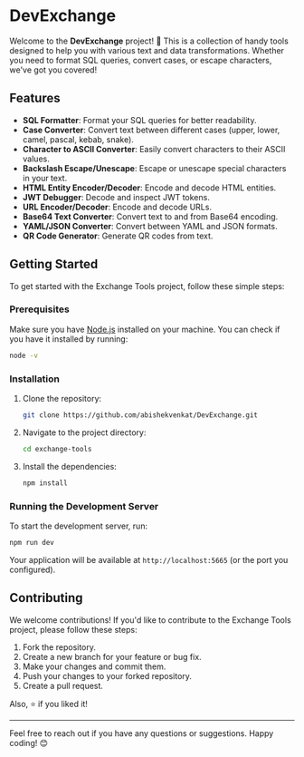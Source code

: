 # DevExchange

Welcome to the **DevExchange** project! 🎉 This is a collection of handy tools designed to help you with various text and data transformations. Whether you need to format SQL queries, convert cases, or escape characters, we've got you covered!

## Features

- **SQL Formatter**: Format your SQL queries for better readability.
- **Case Converter**: Convert text between different cases (upper, lower, camel, pascal, kebab, snake).
- **Character to ASCII Converter**: Easily convert characters to their ASCII values.
- **Backslash Escape/Unescape**: Escape or unescape special characters in your text.
- **HTML Entity Encoder/Decoder**: Encode and decode HTML entities.
- **JWT Debugger**: Decode and inspect JWT tokens.
- **URL Encoder/Decoder**: Encode and decode URLs.
- **Base64 Text Converter**: Convert text to and from Base64 encoding.
- **YAML/JSON Converter**: Convert between YAML and JSON formats.
- **QR Code Generator**: Generate QR codes from text.

## Getting Started

To get started with the Exchange Tools project, follow these simple steps:

### Prerequisites

Make sure you have [Node.js](https://nodejs.org/) installed on your machine. You can check if you have it installed by running:

```bash
node -v
```

### Installation

1. Clone the repository:

   ```bash
   git clone https://github.com/abishekvenkat/DevExchange.git
   ```

2. Navigate to the project directory:

   ```bash
   cd exchange-tools
   ```

3. Install the dependencies:

   ```bash
   npm install
   ```

### Running the Development Server

To start the development server, run:

```bash
npm run dev
```

Your application will be available at `http://localhost:5665` (or the port you configured).

## Contributing

We welcome contributions! If you'd like to contribute to the Exchange Tools project, please follow these steps:

1. Fork the repository.
2. Create a new branch for your feature or bug fix.
3. Make your changes and commit them.
4. Push your changes to your forked repository.
5. Create a pull request.

Also, ⭐ if you liked it!

---

Feel free to reach out if you have any questions or suggestions. Happy coding! 😊